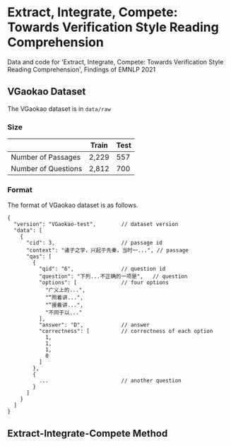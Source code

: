 # Extract, Integrate, Compete: Towards Verification Style Reading Comprehension
Data and code for 'Extract, Integrate, Compete: Towards Verification Style Reading Comprehension', Findings of EMNLP 2021

## VGaokao Dataset
The VGaokao dataset is in `data/raw`
### Size

|                        | Train | Test |
|------------------------|---------------|-------------|
| Number of Passages  | 2,229          | 557         |
| Number of Questions       | 2,812          | 700         |

### Format
The format of VGaokao dataset is as follows.
```
{
  "version": "VGaokao-test",  		// dataset version
  "data": [
    {
      "cid": 3,                     // passage id
      "context": "诸子之学，兴起于先秦，当时一...", // passage
      "qas": [
        {
          "qid": "6",               // question id
          "question": "下列...不正确的一项是",   // question
          "options": [              // four options
            "广义上的...",
            "“照着讲...",
            "“接着讲...",
            "不同于以..."
          ],
          "answer": "D",            // answer  
          "correctness": [          // correctness of each option
            1,
            1,
            1,
            0
          ]
        },
        {
          ...                       // another question
        }
      ]
    }
  ]
}
```

## Extract-Integrate-Compete Method


